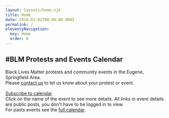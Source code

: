 ```yaml
---
layout: layouts/home.njk
title: Home
date: 2016-01-01T00:00:00.000Z
permalink: /
eleventyNavigation:
  key: Home
  order: 0
---
```



## #BLM Protests and Events Calendar
<p>Black Lives Matter protests and community events in the Eugene, Springfield Area.<br> Please <a href="/contact/">contact us</a> to let us know about your protest or event.</p>
<div id="calendar" class="fc fc-ltr fc-unthemed" style="margin: 16px 0 0 0;"></div>
<div class="cal-sub-btn"><a href="https://calendar.google.com/calendar?cid=b2htZGIyMHFxdmZrazlnajUzdGdpNzNzdGtAZ3JvdXAuY2FsZW5kYXIuZ29vZ2xlLmNvbQ" target="_blank">Subscribe to calendar</a></div>
<div>Click on the name of the event to see more details. All links in event details are public posts, you don't have to be logged in to view. <br>For pasts events see the <a href="https://calendar.google.com/calendar/embed?src=ohmdb20qqvfkk9gj53tgi73stk%40group.calendar.google.com&ctz=America%2FLos_Angeles" target="_blank">full calendar</a>.</div>
